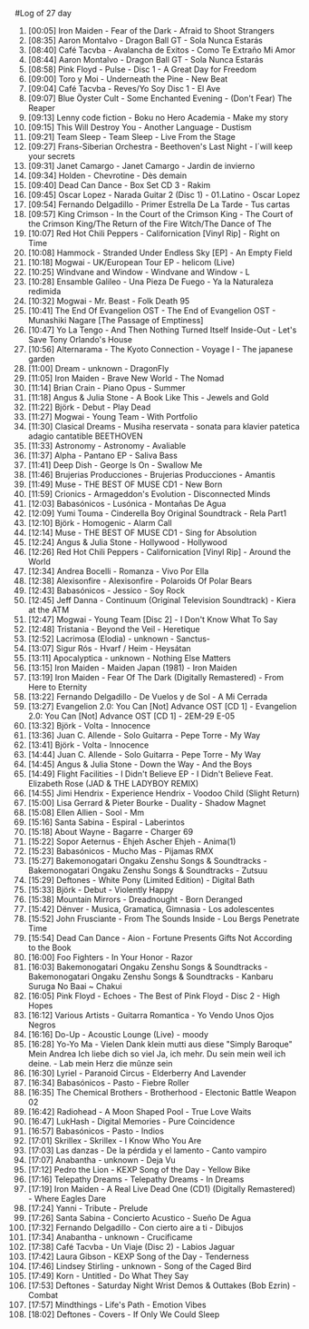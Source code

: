 #Log of 27 day

1. [00:05] Iron Maiden - Fear of the Dark - Afraid to Shoot Strangers
1. [08:35] Aaron Montalvo - Dragon Ball GT - Sola Nunca Estarás
1. [08:40] Café Tacvba - Avalancha de Exitos - Como Te Extraño Mi Amor
1. [08:44] Aaron Montalvo - Dragon Ball GT - Sola Nunca Estarás
1. [08:58] Pink Floyd - Pulse - Disc 1 - A Great Day for Freedom
1. [09:00] Toro y Moi - Underneath the Pine - New Beat
1. [09:04] Café Tacvba - Reves/Yo Soy Disc 1 - El Ave
1. [09:07] Blue Öyster Cult - Some Enchanted Evening - (Don't Fear) The Reaper
1. [09:13] Lenny code fiction - Boku no Hero Academia - Make my story
1. [09:15] This Will Destroy You - Another Language - Dustism
1. [09:21] Team Sleep - Team Sleep - Live From the Stage
1. [09:27] Frans-Siberian Orchestra - Beethoven's Last Night - I´will keep your secrets
1. [09:31] Janet Camargo - Janet Camargo - Jardin de invierno
1. [09:34] Holden - Chevrotine - Dès demain
1. [09:40] Dead Can Dance - Box Set CD 3 - Rakim
1. [09:45] Oscar Lopez - Narada Guitar 2 (Disc 1) - 01.Latino - Oscar Lopez
1. [09:54] Fernando Delgadillo - Primer Estrella De La Tarde - Tus cartas
1. [09:57] King Crimson - In the Court of the Crimson King - The Court of the Crimson King/The Return of the Fire Witch/The Dance of The
1. [10:07] Red Hot Chili Peppers - Californication [Vinyl Rip] - Right on Time
1. [10:08] Hammock - Stranded Under Endless Sky [EP] - An Empty Field
1. [10:18] Mogwai - UK/European Tour EP - helicom (Live)
1. [10:25] Windvane and Window - Windvane and Window - L
1. [10:28] Ensamble Galileo - Una Pieza De Fuego - Ya la Naturaleza redimida
1. [10:32] Mogwai - Mr. Beast - Folk Death 95
1. [10:41] The End Of Evangelion OST - The End of Evangelion OST - Munashiki Nagare [The Passage of Emptiness]
1. [10:47] Yo La Tengo - And Then Nothing Turned Itself Inside-Out - Let's Save Tony Orlando's House
1. [10:56] Alternarama - The Kyoto Connection - Voyage I - The japanese garden
1. [11:00] Dream - unknown - DragonFly
1. [11:05] Iron Maiden - Brave New World - The Nomad
1. [11:14] Brian Crain - Piano Opus - Summer
1. [11:18] Angus & Julia Stone - A Book Like This - Jewels and Gold
1. [11:22] Björk - Debut - Play Dead
1. [11:27] Mogwai - Young Team - With Portfolio
1. [11:30] Clasical Dreams - Musiha reservata - sonata para klavier patetica adagio cantatible BEETHOVEN
1. [11:33] Astronomy - Astronomy - Avaliable
1. [11:37] Alpha - Pantano EP - Saliva Bass
1. [11:41] Deep Dish - George Is On - Swallow Me
1. [11:46] Brujerias Producciones - Brujerias Producciones - Amantis
1. [11:49] Muse - THE BEST OF MUSE CD1 - New Born
1. [11:59] Crionics - Armageddon's Evolution - Disconnected Minds
1. [12:03] Babasónicos - Lusónica - Montañas De Agua
1. [12:09] Yumi Touma - Cinderella Boy Original Soundtrack - Rela Part1
1. [12:10] Björk - Homogenic - Alarm Call
1. [12:14] Muse - THE BEST OF MUSE CD1 - Sing for Absolution
1. [12:24] Angus & Julia Stone - Hollywood - Hollywood
1. [12:26] Red Hot Chili Peppers - Californication [Vinyl Rip] - Around the World
1. [12:34] Andrea Bocelli - Romanza - Vivo Por Ella
1. [12:38] Alexisonfire - Alexisonfire - Polaroids Of Polar Bears
1. [12:43] Babasónicos - Jessico - Soy Rock
1. [12:45] Jeff Danna - Continuum (Original Television Soundtrack) - Kiera at the ATM
1. [12:47] Mogwai - Young Team [Disc 2] - I Don't Know What To Say
1. [12:48] Tristania - Beyond the Veil - Heretique
1. [12:52] Lacrimosa (Elodia) - unknown - Sanctus-
1. [13:07] Sigur Rós - Hvarf / Heim - Heysátan
1. [13:11] Apocalyptica - unknown - Nothing Else Matters
1. [13:15] Iron Maiden - Maiden Japan (1981) - Iron Maiden
1. [13:19] Iron Maiden - Fear Of The Dark (Digitally Remastered) - From Here to Eternity
1. [13:22] Fernando Delgadillo - De Vuelos y de Sol - A Mi Cerrada
1. [13:27] Evangelion 2.0: You Can [Not] Advance OST [CD 1] - Evangelion 2.0: You Can [Not] Advance OST [CD 1] - 2EM-29 E-05
1. [13:32] Björk - Volta - Innocence
1. [13:36] Juan C. Allende - Solo Guitarra - Pepe Torre - My Way
1. [13:41] Björk - Volta - Innocence
1. [14:44] Juan C. Allende - Solo Guitarra - Pepe Torre - My Way
1. [14:45] Angus & Julia Stone - Down the Way - And the Boys
1. [14:49] Flight Facilities - I Didn't Believe EP - I Didn't Believe Feat. Elizabeth Rose (JAD & THE LADYBOY REMIX)
1. [14:55] Jimi Hendrix - Experience Hendrix - Voodoo Child (Slight Return)
1. [15:00] Lisa Gerrard & Pieter Bourke - Duality - Shadow Magnet
1. [15:08] Ellen Allien - Sool - Mm
1. [15:16] Santa Sabina - Espiral - Laberintos
1. [15:18] About Wayne - Bagarre - Charger 69
1. [15:22] Sopor Aeternus - Ehjeh Ascher Ehjeh - Anima(1)
1. [15:23] Babasónicos - Mucho Mas - Pijamas RMX
1. [15:27] Bakemonogatari Ongaku Zenshu Songs & Soundtracks - Bakemonogatari Ongaku Zenshu Songs & Soundtracks - Zutsuu
1. [15:29] Deftones - White Pony (Limited Edition) - Digital Bath
1. [15:33] Björk - Debut - Violently Happy
1. [15:38] Mountain Mirrors - Dreadnought - Born Deranged
1. [15:42] Dënver - Musica, Gramatica, Gimnasia - Los adolescentes
1. [15:52] John Frusciante - From The Sounds Inside - Lou Bergs Penetrate Time
1. [15:54] Dead Can Dance - Aion - Fortune Presents Gifts Not According to the Book
1. [16:00] Foo Fighters - In Your Honor - Razor
1. [16:03] Bakemonogatari Ongaku Zenshu Songs & Soundtracks - Bakemonogatari Ongaku Zenshu Songs & Soundtracks - Kanbaru Suruga No Baai ~ Chakui
1. [16:05] Pink Floyd - Echoes - The Best of Pink Floyd - Disc 2 - High Hopes
1. [16:12] Various Artists - Guitarra Romantica - Yo Vendo Unos Ojos Negros
1. [16:16] Do-Up - Acoustic Lounge (Live) - moody
1. [16:28] Yo-Yo Ma - Vielen Dank klein mutti aus diese "Simply Baroque" Mein Andrea Ich liebe dich so viel Ja, ich mehr. Du sein mein weil ich deine. - Lab mein Herz die mûnze sein
1. [16:30] Lyriel - Paranoid Circus - Elderberry And Lavender
1. [16:34] Babasónicos - Pasto - Fiebre Roller
1. [16:35] The Chemical Brothers - Brotherhood - Electonic Battle Weapon 02
1. [16:42] Radiohead - A Moon Shaped Pool - True Love Waits
1. [16:47] LukHash - Digital Memories - Pure Coincidence
1. [16:57] Babasónicos - Pasto - Indios
1. [17:01] Skrillex - Skrillex - I Know Who You Are
1. [17:03] Las danzas - De la pérdida y el lamento - Canto vampiro
1. [17:07] Anabantha - unknown - Deja Vu
1. [17:12] Pedro the Lion - KEXP Song of the Day - Yellow Bike
1. [17:16] Telepathy Dreams - Telepathy Dreams - In Dreams
1. [17:19] Iron Maiden - A Real Live Dead One (CD1) (Digitally Remastered) - Where Eagles Dare
1. [17:24] Yanni - Tribute - Prelude
1. [17:26] Santa Sabina - Concierto Acustico - Sueño De Agua
1. [17:32] Fernando Delgadillo - Con cierto aire a ti - Dibujos
1. [17:34] Anabantha - unknown - Crucificame
1. [17:38] Café Tacvba - Un Viaje (Disc 2) - Labios Jaguar
1. [17:42] Laura Gibson - KEXP Song of the Day - Tenderness
1. [17:46] Lindsey Stirling - unknown - Song of the Caged Bird
1. [17:49] Korn - Untitled - Do What They Say
1. [17:53] Deftones - Saturday Night Wrist Demos & Outtakes (Bob Ezrin) - Combat
1. [17:57] Mindthings - Life's Path - Emotion Vibes
1. [18:02] Deftones - Covers - If Only We Could Sleep
